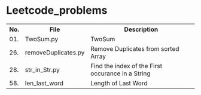 # Leetcode_problems


<table> 
    <tr>
        <th>No.</th>
        <th>File</th>
        <th>Description</th>
    </tr>
    <tr>
        <td>01.</td>
        <td>TwoSum.py</td>
        <td>TwoSum</td>
    </tr>
    <tr>
        <td>26.</td>
        <td>removeDuplicates.py</td>
        <td>Remove Duplicates from sorted Array</td>
    </tr>
    <tr>
        <td>28.</td>
        <td>str_in_Str.py</td>
        <td>Find the index of the First occurance in a String</td>
    </tr>
    <tr>
        <td>58.</td>
        <td>len_last_word</td>
        <td>Length of Last Word</td>
    </tr>
<table>

